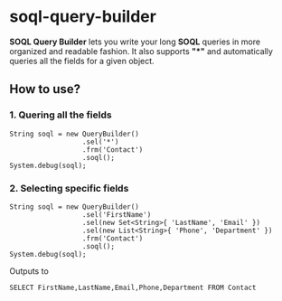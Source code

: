 # soql-query-builder
**SOQL Query Builder** lets you write your long **SOQL** queries in more organized and readable fashion. It also supports **"*"** and automatically queries all the fields for a given object.

## How to use?
### 1. Quering all the fields
```
String soql = new QueryBuilder()
                  .sel('*')
                  .frm('Contact')
                  .soql();
System.debug(soql);
```
### 2. Selecting specific fields
```
String soql = new QueryBuilder()
                  .sel('FirstName')
                  .sel(new Set<String>{ 'LastName', 'Email' })
                  .sel(new List<String>{ 'Phone', 'Department' })
                  .frm('Contact')
                  .soql();
System.debug(soql);
```
Outputs to
```
SELECT FirstName,LastName,Email,Phone,Department FROM Contact
```
